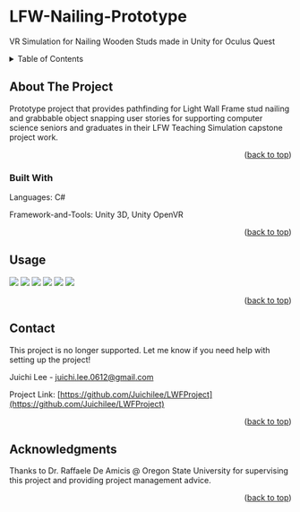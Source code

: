 # LFW-Nailing-Prototype
VR Simulation for Nailing Wooden Studs made in Unity for Oculus Quest

<!-- TABLE OF CONTENTS -->
<details>
  <summary>Table of Contents</summary>
  <ol>
    <li>
      <a href="#about-the-project">About The Project</a>
      <ul>
        <li><a href="#built-with">Built With</a></li>
      </ul>
    </li>
    <li><a href="#usage">Usage</a></li>
    <li><a href="#contact">Contact</a></li>
  </ol>
</details>



<!-- ABOUT THE PROJECT -->
## About The Project

Prototype project that provides pathfinding for Light Wall Frame stud nailing and grabbable object snapping user stories for supporting computer science seniors and graduates in their LFW Teaching Simulation capstone project work.

<p align="right">(<a href="#readme-top">back to top</a>)</p>



### Built With

<p>Languages: C# </p>
<p>Framework-and-Tools: Unity 3D, Unity OpenVR </p>

<p align="right">(<a href="#readme-top">back to top</a>)</p>



<!-- USAGE EXAMPLES -->
## Usage
<img src="images/page1.JPG">
<img src="images/page3.JPG">
<img src="images/page4.JPG">
<img src="images/page5.JPG">
<img src="images/page6.JPG">
<img src="images/page7.JPG">

<p align="right">(<a href="#readme-top">back to top</a>)</p>


<!-- CONTACT -->
## Contact
This project is no longer supported. Let me know if you need help with setting up the project!

Juichi Lee - juichi.lee.0612@gmail.com

Project Link: [https://github.com/Juichilee/LWFProject](https://github.com/Juichilee/LWFProject)

<p align="right">(<a href="#readme-top">back to top</a>)</p>




<!-- ACKNOWLEDGMENTS -->
## Acknowledgments

Thanks to Dr. Raffaele De Amicis @ Oregon State University for supervising this project and providing project management advice. 

<p align="right">(<a href="#readme-top">back to top</a>)</p>

